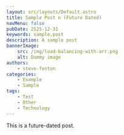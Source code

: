 ```yaml
---
layout: src/layouts/Default.astro
title: Sample Post n (Future Dated)
navMenu: false
pubDate: 2525-12-31
keywords: sample,post
description: A sample post
bannerImage:
    src: /img/load-balancing-with-arr.png
    alt: Dummy image
authors:
    - steve-fenton
categories:
    - Example
    - Sample
tags:
    - Test
    - Other
    - Technology
---
```


This is a future-dated post.